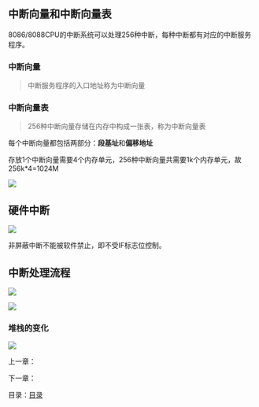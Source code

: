 ## 中断向量和中断向量表

8086/8088CPU的中断系统可以处理256种中断，每种中断都有对应的中断服务程序。

### 中断向量

> 中断服务程序的入口地址称为中断向量

### 中断向量表

> 256种中断向量存储在内存中构成一张表，称为中断向量表



每个中断向量都包括两部分：**段基址**和**偏移地址**

存放1个中断向量需要4个内存单元，256种中断向量共需要1k个内存单元，故256k*4=1024M

![](http://m.qpic.cn/psc?/V14YMjxf2CzsRr/NrBG0KpF3EQEf3NYGEmEN5UnIN3YisOPVhanRguvN2uW.ry96DiSNXjgwEs4jAoDZOkkSoXCxMTwkGtL4YmFDQ!!/b&bo=fANDAQAAAAADBx8!&rf=viewer_4&t=5)

## 硬件中断 

![](http://m.qpic.cn/psc?/V14YMjxf2CzsRr/NrBG0KpF3EQEf3NYGEmEN6Fey.rW5Ee8pZydMAxOZc1JfET5x*Z5jX1Kqo7OUmCsb2hd1msWE6FJd1wcLaz8vQ!!/b&bo=4wIiAgAAAAADB.M!&rf=viewer_4&t=5)





非屏蔽中断不能被软件禁止，即不受IF标志位控制。

## 中断处理流程

![](http://m.qpic.cn/psc?/V14YMjxf2CzsRr/jkqgNxaPJb7RsklupiKoXXxFTGQ.LG72Dd3Tn2i2WigFkd0sxypznTdysKQ8WpepRKbqDET2UhFjWsGDkhmoL8Z8MoclO2F4QcW8ojaJe4E!/b&bo=5gJ.AQAAAAADJ5k!&rf=viewer_4&t=5)

![](http://m.qpic.cn/psc?/V14YMjxf2CzsRr/jkqgNxaPJb7RsklupiKoXe25gtqASR67*RFceokqQZw1RDh7kw*XG*kQDh8w3h1wmjp0bcO5oAmMvzaKfDlHMaeSudF29UP5EgCOiDkjf9o!/b&bo=wAI2AQAAAAADJ*c!&rf=viewer_4&t=5)

### 堆栈的变化

![](http://m.qpic.cn/psc?/V14YMjxf2CzsRr/jkqgNxaPJb7RsklupiKoXUbHUuUhtXwd9XaFfiE5KCf4PsSKXyyuDd8w8v8H*gVdwE5fGlyAqD3mDj9mQ8HCmotev4t2DRzD4A8WFwWE0HQ!/b&bo=0QKbAQAAAAADJ0s!&rf=viewer_4&t=5)



上一章：[]()

下一章：[]()

目录：[目录](https://github.com/youmingsama/Microcomputer-principle-and-interface-technology/blob/master/catalog/catalog.md)